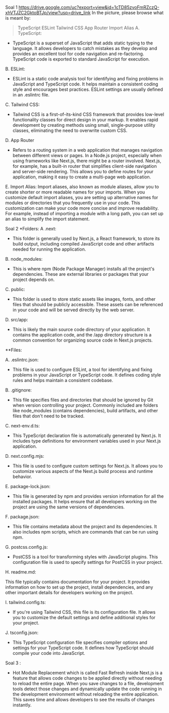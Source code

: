Soal 1
https://drive.google.com/uc?export=view&id=1cTD85zvoFmRZczQ-xhVTJZC2GktoBTJp/view?usp=drive_link
In the picture, please browse what is meant by:
> TypeScript
> ESLint
> Tailwind CSS
> App Router
> Import Alias
A. TypeScript:
- TypeScript is a superset of JavaScript that adds static typing to the language. It allows developers to catch mistakes as they develop and provides an excellent tool for code navigation and re-factoring. TypeScript code is exported to standard JavaScript for execution.

B. ESLint:
- ESLint is a static code analysis tool for identifying and fixing problems in JavaScript and TypeScript code. It helps maintain a consistent coding style and encourages best practices. ESLint settings are usually defined in an .eslintrc file.

C. Tailwind CSS: 
- Tailwind CSS is a first-of-its-kind CSS framework that provides low-level functionality classes for direct design in your markup. It enables rapid development by creating methods using small, single-purpose utility classes, eliminating the need to overwrite custom CSS.

D. App Router
- Refers to a routing system in a web application that manages navigation between different views or pages. In a Node.js project, especially when using frameworks like Next.js, there might be a router involved. Next.js, for example, has a built-in router that simplifies client-side navigation and server-side rendering. This allows you to define routes for your application, making it easy to create a multi-page web application.

E. Import Alias:
Import aliases, also known as module aliases, allow you to create shorter or more readable names for your imports. When you customize default import aliases, you are setting up alternative names for modules or directories that you frequently use in your code. This customization can make your code more concise and improve readability. For example, instead of importing a module with a long path, you can set up an alias to simplify the import statement.


Soal 2
*Folders:
A .next:

- This folder is generally used by Next.js, a React framework, to store its build output, including compiled JavaScript code and other artifacts needed for running the application.

B. node_modules:

- This is where npm (Node Package Manager) installs all the project's dependencies. These are external libraries or packages that your project depends on.

C. public:

- This folder is used to store static assets like images, fonts, and other files that should be publicly accessible. These assets can be referenced in your code and will be served directly by the web server.

D. src/app:

- This is likely the main source code directory of your application. It contains the application code, and the /app directory structure is a common convention for organizing source code in Next.js projects.

**Files:

A. .eslintrc.json:

- This file is used to configure ESLint, a tool for identifying and fixing problems in your JavaScript or TypeScript code. It defines coding style rules and helps maintain a consistent codebase.

B. .gitignore:

- This file specifies files and directories that should be ignored by Git when version controlling your project. Commonly included are folders like node_modules (contains dependencies), build artifacts, and other files that don't need to be tracked.

C. next-env.d.ts:

- This TypeScript declaration file is automatically generated by Next.js. It includes type definitions for environment variables used in your Next.js application.

D. next.config.mjs:

- This file is used to configure custom settings for Next.js. It allows you to customize various aspects of the Next.js build process and runtime behavior.

E. package-lock.json:

- This file is generated by npm and provides version information for all the installed packages. It helps ensure that all developers working on the project are using the same versions of dependencies.

F. package.json:

- This file contains metadata about the project and its dependencies. It also includes npm scripts, which are commands that can be run using npm.

G. postcss.config.js:

- PostCSS is a tool for transforming styles with JavaScript plugins. This configuration file is used to specify settings for PostCSS in your project.

H. readme.md:

 This file typically contains documentation for your project. It provides information on how to set up the project, install dependencies, and any other important details for developers working on the project.

I. tailwind.config.ts:

- If you're using Tailwind CSS, this file is its configuration file. It allows you to customize the default settings and define additional styles for your project.

J. tsconfig.json:

- This TypeScript configuration file specifies compiler options and settings for your TypeScript code. It defines how TypeScript should compile your code into JavaScript.


Soal 3 : 
- Hot Module Replacement which is called Fast Refresh inside Next.js is a feature that allows code changes to be applied directly without needing to reload the entire page. When you save changes to a file, development tools detect those changes and dynamically update the code running in the development environment without reloading the entire application. This saves time and allows developers to see the results of changes instantly.
